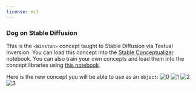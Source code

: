 ```yaml
---
license: mit
---
```

### Dog on Stable Diffusion
This is the `<Winston>` concept taught to Stable Diffusion via Textual Inversion. You can load this concept into the [Stable Conceptualizer](https://colab.research.google.com/github/huggingface/notebooks/blob/main/diffusers/stable_conceptualizer_inference.ipynb) notebook. You can also train your own concepts and load them into the concept libraries using [this notebook](https://colab.research.google.com/github/huggingface/notebooks/blob/main/diffusers/sd_textual_inversion_training.ipynb).

Here is the new concept you will be able to use as an `object`:
![<Winston> 0](https://huggingface.co/sd-concepts-library/dog/resolve/main/concept_images/1.jpeg)
![<Winston> 1](https://huggingface.co/sd-concepts-library/dog/resolve/main/concept_images/0.jpeg)
![<Winston> 2](https://huggingface.co/sd-concepts-library/dog/resolve/main/concept_images/2.jpeg)
![<Winston> 3](https://huggingface.co/sd-concepts-library/dog/resolve/main/concept_images/3.jpeg)

